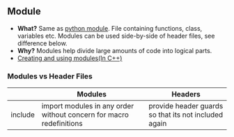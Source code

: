## Module
- **What?** Same as [python module](/Languages/ScriptingLanguages/Python/Modules). File containing functions, class, variables etc. Modules can be used side-by-side of header files, see difference below.
- **Why?** Modules help divide large amounts of code into logical parts.
- [Creating and using modules(In C++)](Creating_using_Modules)

### Modules vs Header Files
| | Modules | Headers |
| --- | --- | --- |
| include | import modules in any order without concern for macro redefinitions | provide header guards so that its not included again |
